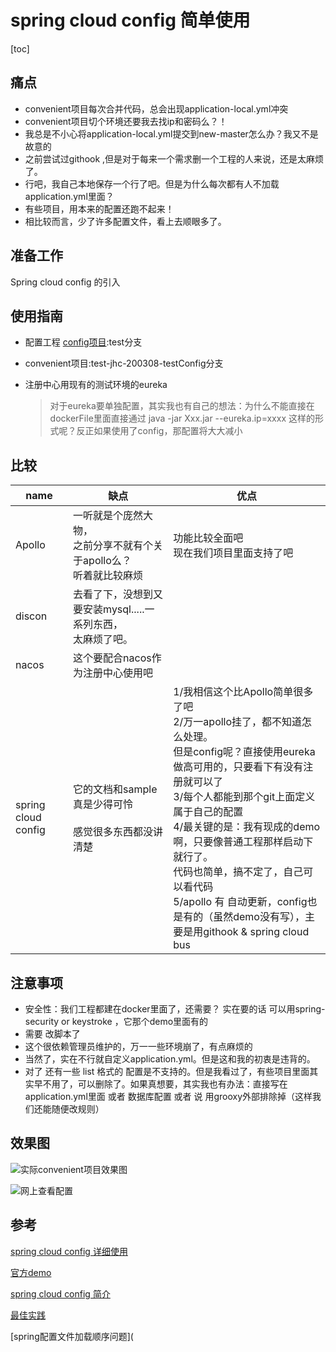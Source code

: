 # spring cloud config 简单使用

[toc]

## 痛点

* convenient项目每次合并代码，总会出现application-local.yml冲突
* convenient项目切个环境还要我去找ip和密码么？！
* 我总是不小心将application-local.yml提交到new-master怎么办？我又不是故意的
* 之前尝试过githook ,但是对于每来一个需求删一个工程的人来说，还是太麻烦了。
* 行吧，我自己本地保存一个行了吧。但是为什么每次都有人不加载application.yml里面？
* 有些项目，用本来的配置还跑不起来！
* 相比较而言，少了许多配置文件，看上去顺眼多了。



## 准备工作

Spring cloud config 的引入





## 使用指南

* 配置工程 [config项目](http://git.jimuitech.com/hangchun.jia/config.git):test分支

* convenient项目:test-jhc-200308-testConfig分支

* 注册中心用现有的测试环境的eureka

  > 对于eureka要单独配置，其实我也有自己的想法：为什么不能直接在dockerFile里面直接通过 java -jar Xxx.jar --eureka.ip=xxxx 这样的形式呢？反正如果使用了config，那配置将大大减小



## 比较

| name                | 缺点                                                         | 优点                                                         |
| ------------------- | ------------------------------------------------------------ | ------------------------------------------------------------ |
| Apollo              | 一听就是个庞然大物，<br />之前分享不就有个关于apollo么？<br />听着就比较麻烦 | 功能比较全面吧<br />现在我们项目里面支持了吧                 |
| discon              | 去看了下，没想到又要安装mysql.....一系列东西，<br />太麻烦了吧。 |                                                              |
| nacos               | 这个要配合nacos作为注册中心使用吧                            |                                                              |
| spring cloud config | 它的文档和sample真是少得可怜<br /><br />感觉很多东西都没讲清楚 | 1/我相信这个比Apollo简单很多了吧<br />2/万一apollo挂了，都不知道怎么处理。<br />但是config呢？直接使用eureka做高可用的，只要看下有没有注册就可以了<br />3/每个人都能到那个git上面定义属于自己的配置<br />4/最关键的是：我有现成的demo啊，只要像普通工程那样启动下就行了。<br />代码也简单，搞不定了，自己可以看代码<br />5/apollo 有 自动更新，config也是有的（虽然demo没有写），主要是用githook & spring cloud bus |









## 注意事项

* 安全性：我们工程都建在docker里面了，还需要？
  实在要的话 可以用spring-security or keystroke  ，它那个demo里面有的
* 需要 改脚本了
* 这个很依赖管理员维护的，万一一些环境崩了，有点麻烦的
* 当然了，实在不行就自定义application.yml。但是这和我的初衷是违背的。
* 对了 还有一些 list 格式的 配置是不支持的。但是我看过了，有些项目里面其实早不用了，可以删除了。如果真想要，其实我也有办法：直接写在application.yml里面 或者 数据库配置 或者 说 用grooxy外部排除掉（这样我们还能随便改规则）



## 效果图



![实际convenient项目效果图](/Users/jiahangchun/Desktop/实际convenient项目效果图.png)



![网上查看配置](/Users/jiahangchun/Desktop/网上查看配置.png)





## 参考

[spring cloud config 详细使用](https://www.cnblogs.com/fengzheng/p/11242128.html )

[官方demo](https://spring.io/projects/spring-cloud-config)

[spring cloud config 简介](https://www.cnblogs.com/fengzheng/p/11242128.html)

[最佳实践](https://www.cnblogs.com/xiaoliu66007/p/8963934.html)

[spring配置文件加载顺序问题](